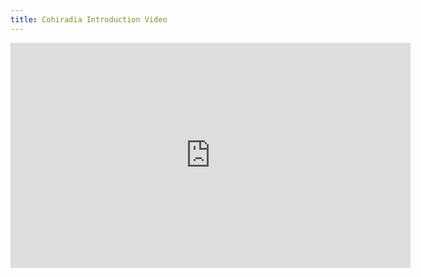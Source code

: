 ```yaml
---
title: Cohiradia Introduction Video
---
```

<iframe width="640" height="360" src="https://cohiradia.radiomuseum.org/download/docs/Documentation/COHIRADIA_TimeMachine_English_YT.mp4"
          frameborder="0" allowfullscreen></iframe>
